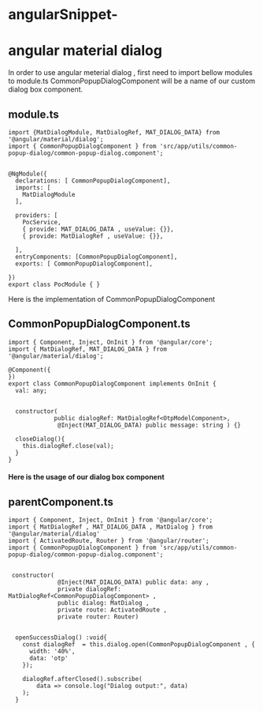 # angularSnippet-


# angular material dialog 

In order to use angular meterial dialog , first need to import bellow modules to module.ts
CommonPopupDialogComponent will be a name of our custom dialog box component.

## module.ts

```
import {MatDialogModule, MatDialogRef, MAT_DIALOG_DATA} from '@angular/material/dialog';
import { CommonPopupDialogComponent } from 'src/app/utils/common-popup-dialog/common-popup-dialog.component';


@NgModule({
  declarations: [ CommonPopupDialogComponent],
  imports: [
    MatDialogModule
  ],
  
  providers: [
    PocService,
    { provide: MAT_DIALOG_DATA , useValue: {}},
    { provide: MatDialogRef , useValue: {}},

  ],
  entryComponents: [CommonPopupDialogComponent],
  exports: [ CommonPopupDialogComponent],
 
})
export class PocModule { }
```
Here is the implementation of CommonPopupDialogComponent
## CommonPopupDialogComponent.ts
```
import { Component, Inject, OnInit } from '@angular/core';
import { MatDialogRef, MAT_DIALOG_DATA } from '@angular/material/dialog';

@Component({
})
export class CommonPopupDialogComponent implements OnInit {
  val: any;

 
  constructor(
             public dialogRef: MatDialogRef<OtpModelComponent>,
              @Inject(MAT_DIALOG_DATA) public message: string ) {}

  closeDialog(){
    this.dialogRef.close(val);
  }
}
```

#### Here is the usage of our dialog box component 

## parentComponent.ts
```
import { Component, Inject, OnInit } from '@angular/core';
import { MatDialogRef , MAT_DIALOG_DATA , MatDialog } from '@angular/material/dialog'
import { ActivatedRoute, Router } from '@angular/router';
import { CommonPopupDialogComponent } from 'src/app/utils/common-popup-dialog/common-popup-dialog.component';


 constructor(
              @Inject(MAT_DIALOG_DATA) public data: any ,
              private dialogRef: MatDialogRef<CommonPopupDialogComponent> ,
              public dialog: MatDialog ,
              private route: ActivatedRoute , 
              private router: Router)
  
  
  openSuccessDialog() :void{
    const dialogRef  = this.dialog.open(CommonPopupDialogComponent , {
      width: '40%',
      data: 'otp'
    });

    dialogRef.afterClosed().subscribe(
        data => console.log("Dialog output:", data)
    );    
  }
```


